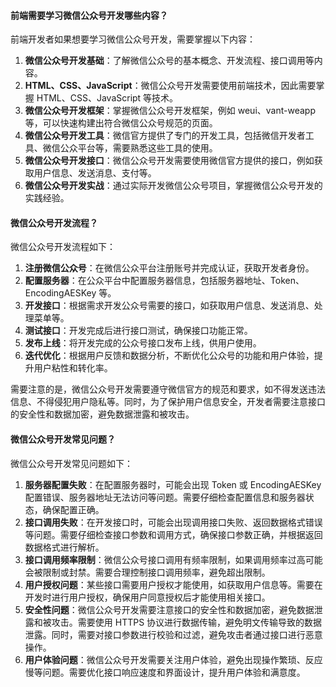 <!--
 * @Author: Shu Binqi
 * @Date: 2023-03-11 01:50:13
 * @LastEditors: Shu Binqi
 * @LastEditTime: 2023-03-30 22:18:26
 * @Description: 微信公众号开发（3题）
 * @Version: 1.0.0
 * @FilePath: \interviewQuestions\前端项目\混合应用开发\微信公众号.md
-->

#### 前端需要学习微信公众号开发哪些内容？

前端开发者如果想要学习微信公众号开发，需要掌握以下内容：

1. **微信公众号开发基础**：了解微信公众号的基本概念、开发流程、接口调用等内容。
1. **HTML、CSS、JavaScript**：微信公众号开发需要使用前端技术，因此需要掌握 HTML、CSS、JavaScript 等技术。
1. **微信公众号开发框架**：掌握微信公众号开发框架，例如 weui、vant-weapp 等，可以快速构建出符合微信公众号规范的页面。
1. **微信公众号开发工具**：微信官方提供了专门的开发工具，包括微信开发者工具、微信公众平台等，需要熟悉这些工具的使用。
1. **微信公众号开发接口**：微信公众号开发需要使用微信官方提供的接口，例如获取用户信息、发送消息、支付等。
1. **微信公众号开发实战**：通过实际开发微信公众号项目，掌握微信公众号开发的实践经验。

#### 微信公众号开发流程？

微信公众号开发流程如下：

1. **注册微信公众号**：在微信公众平台注册账号并完成认证，获取开发者身份。
1. **配置服务器**：在公众平台中配置服务器信息，包括服务器地址、Token、EncodingAESKey 等。
1. **开发接口**：根据需求开发公众号需要的接口，如获取用户信息、发送消息、处理菜单等。
1. **测试接口**：开发完成后进行接口测试，确保接口功能正常。
1. **发布上线**：将开发完成的公众号接口发布上线，供用户使用。
1. **迭代优化**：根据用户反馈和数据分析，不断优化公众号的功能和用户体验，提升用户粘性和转化率。

需要注意的是，微信公众号开发需要遵守微信官方的规范和要求，如不得发送违法信息、不得侵犯用户隐私等。同时，为了保护用户信息安全，开发者需要注意接口的安全性和数据加密，避免数据泄露和被攻击。

#### 微信公众号开发常见问题？

微信公众号开发常见问题如下：

1. **服务器配置失败**：在配置服务器时，可能会出现 Token 或 EncodingAESKey 配置错误、服务器地址无法访问等问题。需要仔细检查配置信息和服务器状态，确保配置正确。
1. **接口调用失败**：在开发接口时，可能会出现调用接口失败、返回数据格式错误等问题。需要仔细检查接口参数和调用方式，确保接口参数正确，并根据返回数据格式进行解析。
1. **接口调用频率限制**：微信公众号接口调用有频率限制，如果调用频率过高可能会被限制或封禁。需要合理控制接口调用频率，避免超出限制。
1. **用户授权问题**：某些接口需要用户授权才能使用，如获取用户信息等。需要在开发时进行用户授权，确保用户同意授权后才能使用相关接口。
1. **安全性问题**：微信公众号开发需要注意接口的安全性和数据加密，避免数据泄露和被攻击。需要使用 HTTPS 协议进行数据传输，避免明文传输导致的数据泄露。同时，需要对接口参数进行校验和过滤，避免攻击者通过接口进行恶意操作。
1. **用户体验问题**：微信公众号开发需要关注用户体验，避免出现操作繁琐、反应慢等问题。需要优化接口响应速度和界面设计，提升用户体验和满意度。
